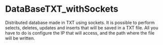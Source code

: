 # DataBaseTXT_withSockets
 Distributed database made in TXT using sockets. It is possible to perform selects, deletes, updates and inserts that will be saved in a TXT file.  All you have to do is configure the IP that will access, and the path where the file will be written.
